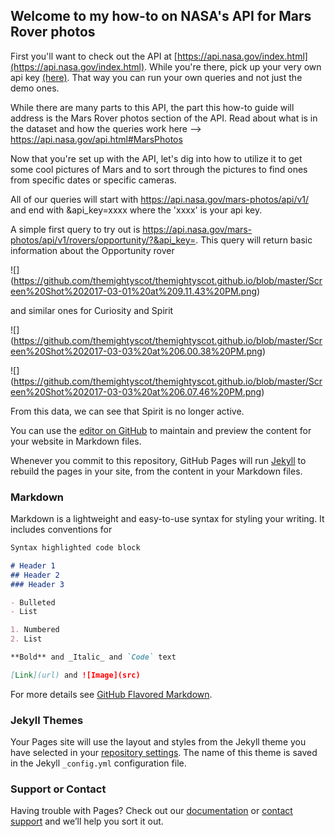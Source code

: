 ## Welcome to my how-to on NASA's API for Mars Rover photos

First you'll want to check out the API at [https://api.nasa.gov/index.html](https://api.nasa.gov/index.html).  While you're there, pick up your very own api key [(here)](https://api.nasa.gov/index.html#apply-for-an-api-key).  That way you can run your own queries and not just the demo ones.

While there are many parts to this API, the part this how-to guide will address is the Mars Rover photos section of the API. Read about what is in the dataset and how the queries work here --> https://api.nasa.gov/api.html#MarsPhotos  

Now that you're set up with the API, let's dig into how to utilize it to get some cool pictures of Mars and to sort through the pictures to find ones from specific dates or specific cameras.

All of our queries will start with https://api.nasa.gov/mars-photos/api/v1/ and end with &api_key=xxxx where the 'xxxx' is your api key.

A simple first query to try out is https://api.nasa.gov/mars-photos/api/v1/rovers/opportunity/?&api_key=.  This query will return basic information about the Opportunity rover 

![] (https://github.com/themightyscot/themightyscot.github.io/blob/master/Screen%20Shot%202017-03-01%20at%209.11.43%20PM.png)

and similar ones for Curiosity and Spirit

![] (https://github.com/themightyscot/themightyscot.github.io/blob/master/Screen%20Shot%202017-03-03%20at%206.00.38%20PM.png)

![] (https://github.com/themightyscot/themightyscot.github.io/blob/master/Screen%20Shot%202017-03-03%20at%206.07.46%20PM.png)

From this data, we can see that Spirit is no longer active.  


You can use the [editor on GitHub](https://github.com/themightyscot/themightyscot.github.io/edit/master/index.md) to maintain and preview the content for your website in Markdown files.

Whenever you commit to this repository, GitHub Pages will run [Jekyll](https://jekyllrb.com/) to rebuild the pages in your site, from the content in your Markdown files.

### Markdown

Markdown is a lightweight and easy-to-use syntax for styling your writing. It includes conventions for

```markdown
Syntax highlighted code block

# Header 1
## Header 2
### Header 3

- Bulleted
- List

1. Numbered
2. List

**Bold** and _Italic_ and `Code` text

[Link](url) and ![Image](src)
```

For more details see [GitHub Flavored Markdown](https://guides.github.com/features/mastering-markdown/).

### Jekyll Themes

Your Pages site will use the layout and styles from the Jekyll theme you have selected in your [repository settings](https://github.com/themightyscot/themightyscot.github.io/settings). The name of this theme is saved in the Jekyll `_config.yml` configuration file.

### Support or Contact

Having trouble with Pages? Check out our [documentation](https://help.github.com/categories/github-pages-basics/) or [contact support](https://github.com/contact) and we’ll help you sort it out.
